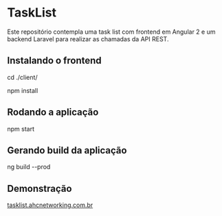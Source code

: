 # TaskList

Este repositório contempla uma task list com frontend em Angular 2 e um backend Laravel para realizar as chamadas da API REST.

## Instalando o frontend

cd ./client/

npm install

## Rodando a aplicação

npm start

## Gerando build da aplicação

ng build --prod

## Demonstração

[tasklist.ahcnetworking.com.br](http://tasklist.ahcnetworking.com.br)
